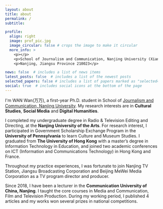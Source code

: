 ```yaml
---
layout: about
title: about
permalink: /
subtitle:

profile:
  align: right
  image: prof_pic.jpg
  image_circular: false # crops the image to make it circular
  more_info: >
    <p></p>
    <p>School of Journalism and Communication, Nanjing University (Xianlin Campus) 163 Xianlin Street</p>
    <p>Nanjing, Jiangsu Province 210023</p>

news: false  # includes a list of news items
latest_posts: false  # includes a list of the newest posts
selected_papers: false # includes a list of papers marked as "selected={true}"
social: true  # includes social icons at the bottom of the page
---
```


I'm WAN Wan(万万), a first-year Ph.D. student in School of [Journalism and Communication, Nanjing University](https://jc.nju.edu.cn/main.htm). My research interests are in **Cultural Studies**, **Social Media** and **Digital Humanities**.

I completed my undergraduate degree in Radio & Television Editing and Directing, at the **Nanjing University of the Arts**. For research interest, I participated in Government Scholarship Exchange Program in the **University of Pennsylvania** to learn Culture and Museum Studies. I graduated from **The University of Hong Kong** with a master’s degree in Information Technology in Education, and joined two academic conferences on ICT (Information and Communications Technology)  in Hong Kong and France.

Throughout my practice experiences, I was fortunate to join Nanjing TV Station, Jiangsu Broadcasting Corporation and Beijing MeWei Media Corporation as a TV program director and producer.

Since 2018, I have been a lecturer in the **Communication University of China, Nanjing**. I taught the core courses in Media and Communication, Film and Television Production. During my working period, I published 4 articles and my works won several prizes in national competitions.
